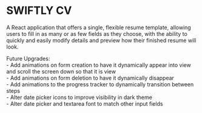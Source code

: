 # SWIFTLY CV
A React application that offers a single, flexible resume template, allowing users to fill in as many or as few fields as they choose, with the ability to quickly and easily modify details and preview how their finished resume will look.

Future Upgrades: </br>
    - Add animations on form creation to have it dynamically appear into view and scroll the screen down so that it is view </br>
    - Add animations on form deletion to have it dynamically disappear </br>
    - Add animations to the progress tracker to dynamically transition between steps </br>
    - Alter date picker icons to improve visibility in dark theme </br>
    - Alter date picker and textarea font to match other input fields </br>
